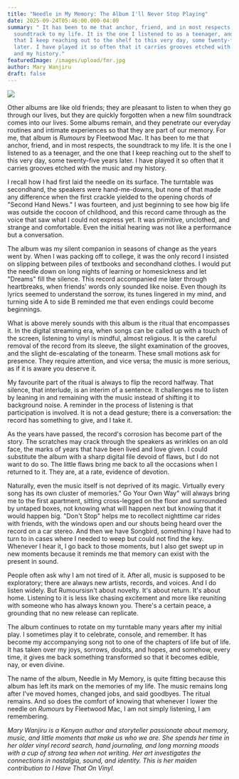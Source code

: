 ```yaml
---
title: "Needle in My Memory: The Album I'll Never Stop Playing"
date: 2025-09-24T05:46:00.000-04:00
summary: " It has been to me that anchor, friend, and in most respects, the
  soundtrack to my life. It is the one I listened to as a teenager, and the one
  that I keep reaching out to the shelf to this very day, some twenty-five years
  later. I have played it so often that it carries grooves etched with the music
  and my history."
featuredImage: /images/upload/fmr.jpg
author: Mary Wanjiru
draft: false
---
```

![](/images/upload/fmr.jpg)

Other albums are like old friends; they are pleasant to listen to when they go through our lives, but they are quickly forgotten when a new film soundtrack comes into our lives. Some albums remain, and they penetrate our everyday routines and intimate experiences so that they are part of our memory. For me, that album is *Rumours* by Fleetwood Mac. It has been to me that anchor, friend, and in most respects, the soundtrack to my life. It is the one I listened to as a teenager, and the one that I keep reaching out to the shelf to this very day, some twenty-five years later. I have played it so often that it carries grooves etched with the music and my history.

I recall how I had first laid the needle on its surface. The turntable was secondhand, the speakers were hand-me-downs, but none of that made any difference when the first crackle yielded to the opening chords of "Second Hand News." I was fourteen, and just beginning to see how big life was outside the cocoon of childhood, and this record came through as the voice that saw what I could not express yet. It was primitive, unclothed, and strange and comfortable. Even the initial hearing was not like a performance but a conversation.

The album was my silent companion in seasons of change as the years went by. When I was packing off to college, it was the only record I insisted on slipping between piles of textbooks and secondhand clothes. I would put the needle down on long nights of learning or homesickness and let "Dreams" fill the silence. This record accompanied me later through heartbreaks, when friends' words only sounded like noise. Even though its lyrics seemed to understand the sorrow, its tunes lingered in my mind, and turning side A to side B reminded me that even endings could become beginnings.

What is above merely sounds with this album is the ritual that encompasses it. In the digital streaming era, when songs can be called up with a touch of the screen, listening to vinyl is mindful, almost religious. It is the careful removal of the record from its sleeve, the slight examination of the grooves, and the slight de-escalating of the tonearm. These small motions ask for presence. They require attention, and vice versa; the music is more serious, as if it is aware you deserve it.

My favourite part of the ritual is always to flip the record halfway. That silence, that interlude, is an interim of a sentence. It challenges me to listen by leaning in and remaining with the music instead of shifting it to background noise. A reminder in the process of listening is that participation is involved. It is not a dead gesture; there is a conversation: the record has something to give, and I take it.

As the years have passed, the record's corrosion has become part of the story. The scratches may crack through the speakers as wrinkles on an old face, the marks of years that have been lived and love given. I could substitute the album with a sharp digital file devoid of flaws, but I do not want to do so. The little flaws bring me back to all the occasions when I returned to it. They are, at a rate, evidence of devotion.

Naturally, even the music itself is not deprived of its magic. Virtually every song has its own cluster of memories." Go Your Own Way" will always bring me to the first apartment, sitting cross-legged on the floor and surrounded by untaped boxes, not knowing what will happen next but knowing that it would happen big. "Don't Stop" helps me to recollect nighttime car rides with friends, with the windows open and our shouts being heard over the record on a car stereo. And then we have Songbird, something I have had to turn to in cases where I needed to weep but could not find the key. Whenever I hear it, I go back to those moments, but I also get swept up in new moments because it reminds me that memory can exist with the present in sound.

People often ask why I am not tired of it. After all, music is supposed to be exploratory; there are always new artists, records, and voices. And I do listen widely. But Rumoursisn't about novelty. It's about return. It's about home. Listening to it is less like chasing excitement and more like reuniting with someone who has always known you. There's a certain peace, a grounding that no new release can replicate.

The album continues to rotate on my turntable many years after my initial play. I sometimes play it to celebrate, console, and remember. It has become my accompanying song not to one of the chapters of life but of life. It has taken over my joys, sorrows, doubts, and hopes, and somehow, every time, it gives me back something transformed so that it becomes edible, nay, or even divine.

The name of the album, Needle in My Memory, is quite fitting because this album has left its mark on the memories of my life. The music remains long after I've moved homes, changed jobs, and said goodbyes. The ritual remains. And so does the comfort of knowing that whenever I lower the needle on *Rumours* by Fleetwood Mac, I am not simply listening, I am remembering.

*Mary
Wanjiru is a Kenyan author and storyteller passionate about memory, music, and
little moments that make us who we are. She spends her time in her older vinyl
record search, hand journaling, and long morning moods with a cup of strong tea
when not writing. Her art investigates the connections in nostalgia, sound, and
identity. This is her maiden contribution to I Have That On Vinyl.*
